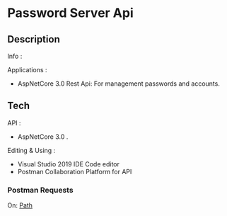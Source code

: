 
# Password Server Api

## Description
Info :


Applications :
-	AspNetCore 3.0 Rest Api: For management passwords and accounts.


## Tech
API  :
-	AspNetCore 3.0 .


Editing & Using :
-	 Visual Studio 2019 IDE Code editor
-	 Postman Collaboration Platform for API

### Postman Requests
On: [Path](https://github.com/NikolasPapas/PasswordServerApi/blob/master/PasswordServerAPI_Project/PasswordServerApi/Postman_Request_Collection.json)
